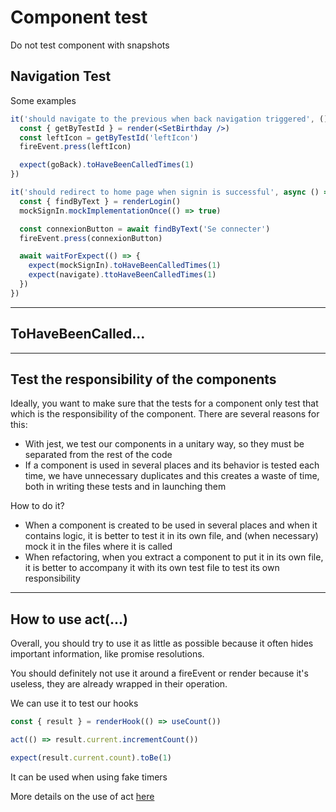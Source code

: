 # Component test

Do not test component with snapshots

## Navigation Test

Some examples

```jsx
it('should navigate to the previous when back navigation triggered', () => {
  const { getByTestId } = render(<SetBirthday />)
  const leftIcon = getByTestId('leftIcon')
  fireEvent.press(leftIcon)

  expect(goBack).toHaveBeenCalledTimes(1)
})
```

```jsx
it('should redirect to home page when signin is successful', async () => {
  const { findByText } = renderLogin()
  mockSignIn.mockImplementationOnce(() => true)

  const connexionButton = await findByText('Se connecter')
  fireEvent.press(connexionButton)

  await waitForExpect(() => {
    expect(mockSignIn).toHaveBeenCalledTimes(1)
    expect(navigate).ttoHaveBeenCalledTimes(1)
  })
})
```

---

## ToHaveBeenCalled...

---

## Test the responsibility of the components

Ideally, you want to make sure that the tests for a component only test that which is the responsibility of the component. There are several reasons for this:

- With jest, we test our components in a unitary way, so they must be separated from the rest of the code
- If a component is used in several places and its behavior is tested each time, we have unnecessary duplicates and this creates a waste of time, both in writing these tests and in launching them

How to do it?

- When a component is created to be used in several places and when it contains logic, it is better to test it in its own file, and (when necessary) mock it in the files where it is called
- When refactoring, when you extract a component to put it in its own file, it is better to accompany it with its own test file to test its own responsibility

---

## How to use act(...)

Overall, you should try to use it as little as possible because it often hides important information, like promise resolutions.

You should definitely not use it around a fireEvent or render because it's useless, they are already wrapped in their operation.

We can use it to test our hooks

```jsx
const { result } = renderHook(() => useCount())

act(() => result.current.incrementCount())

expect(result.current.count).toBe(1)
```

It can be used when using fake timers

More details on the use of act [here](https://www.notion.so/passcultureapp/Comment-retirer-les-erreurs-act-de-nos-tests-150b31296d4d4770a74b4f9f340402fd)
